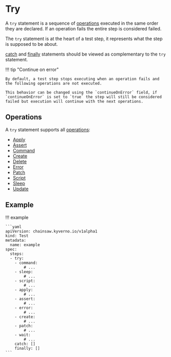 # Try

A `try` statement is a sequence of [operations](../operations/index.md) executed in the same order they are declared.
If an operation fails the entire step is considered failed.

The `try` statement is at the heart of a test step, it represents what the step is supposed to be about.

[catch](./catch.md) and [finally](./finally.md) statements should be viewed as complementary to the `try` statement.

!!! tip "Continue on error"

    By default, a test step stops executing when an operation fails and the following operations are not executed.

    This behavior can be changed using the `continueOnError` field, if `continueOnError` is set to `true` the step will still be considered failed but execution will continue with the next operations.

## Operations

A `try` statement supports all [operations](../operations/index.md):

- [Apply](../operations/apply.md)
- [Assert](../operations/assert.md)
- [Command](../operations/command.md)
- [Create](../operations/create.md)
- [Delete](../operations/delete.md)
- [Error](../operations/error.md)
- [Patch](../operations/patch.md)
- [Script](../operations/script.md)
- [Sleep](../operations/sleep.md)
- [Update](../operations/update.md)

## Example

!!! example

    ```yaml
    apiVersion: chainsaw.kyverno.io/v1alpha1
    kind: Test
    metadata:
      name: example
    spec:
      steps:
      - try:
        - command:
            # ...
        - sleep:
            # ...
        - script:
            # ...
        - apply:
            # ...
        - assert:
            # ...
        - error:
            # ...
        - create:
            # ...
        - patch:
            # ...
        - wait:
            # ...
        catch: []
        finally: []
    ```
